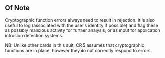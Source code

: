 ## Of Note

Cryptographic function errors always need to result in rejection. It is also useful to log (associated with the user's identity if possible) and flag these as possibly malicious activity for further analysis, or as input for application intrusion detection systems.

NB: Unlike other cards in this suit, CR 5 assumes that cryptographic functions are in place, however they do not correctly respond to errors.
